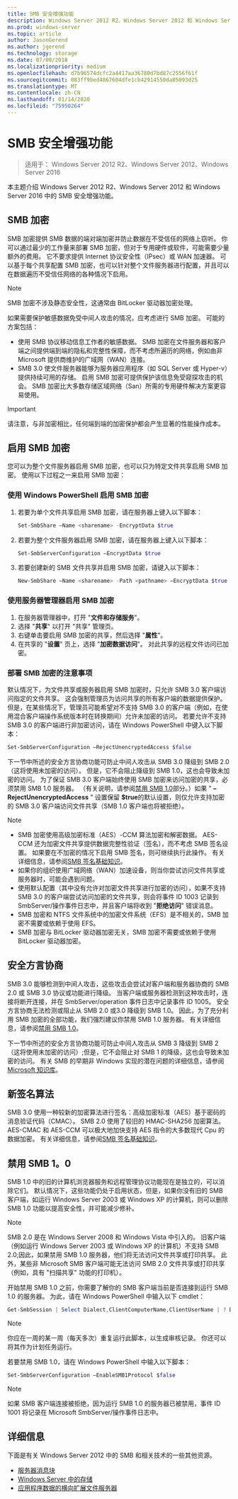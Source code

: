 ```yaml
---
title: SMB 安全增强功能
description: Windows Server 2012 R2、Windows Server 2012 和 Windows Server 2016 中的 SMB 加密功能的说明。
ms.prod: windows-server
ms.topic: article
author: JasonGerend
ms.author: jgerend
ms.technology: storage
ms.date: 07/09/2018
ms.localizationpriority: medium
ms.openlocfilehash: d7b96574dcfc2a4417aa36780d7bd87c2556f61f
ms.sourcegitcommit: 083ff9bed4867604dfe1cb42914550da05093d25
ms.translationtype: MT
ms.contentlocale: zh-CN
ms.lasthandoff: 01/14/2020
ms.locfileid: "75950264"
---
```

# <a name="smb-security-enhancements"></a>SMB 安全增强功能

>适用于： Windows Server 2012 R2、Windows Server 2012、Windows Server 2016

本主题介绍 Windows Server 2012 R2、Windows Server 2012 和 Windows Server 2016 中的 SMB 安全增强功能。

## <a name="smb-encryption"></a>SMB 加密

SMB 加密提供 SMB 数据的端对端加密并防止数据在不受信任的网络上窃听。 你可以通过最少的工作量来部署 SMB 加密，但对于专用硬件或软件，可能需要少量额外的费用。 它不要求提供 Internet 协议安全性（IPsec）或 WAN 加速器。 可以基于每个共享配置 SMB 加密，也可以针对整个文件服务器进行配置，并且可以在数据遍历不受信任网络的各种情况下启用。

>[!NOTE]
>SMB 加密不涉及静态安全性，这通常由 BitLocker 驱动器加密处理。

如果需要保护敏感数据免受中间人攻击的情况，应考虑进行 SMB 加密。 可能的方案包括：

- 使用 SMB 协议移动信息工作者的敏感数据。 SMB 加密在文件服务器和客户端之间提供端到端的隐私和完整性保障，而不考虑所遍历的网络，例如由非 Microsoft 提供商维护的广域网（WAN）连接。
- SMB 3.0 使文件服务器能够为服务器应用程序（如 SQL Server 或 Hyper-v）提供持续可用的存储。 启用 SMB 加密可提供保护该信息免受窥探攻击的机会。 SMB 加密比大多数存储区域网络（San）所需的专用硬件解决方案更容易使用。

>[!IMPORTANT]
>请注意，与非加密相比，任何端到端的加密保护都会产生显著的性能操作成本。

## <a name="enable-smb-encryption"></a>启用 SMB 加密

您可以为整个文件服务器启用 SMB 加密，也可以只为特定文件共享启用 SMB 加密。 使用以下过程之一来启用 SMB 加密：

### <a name="enable-smb-encryption-with-windows-powershell"></a>使用 Windows PowerShell 启用 SMB 加密

1. 若要为单个文件共享启用 SMB 加密，请在服务器上键入以下脚本：
    
    ```PowerShell
    Set-SmbShare –Name <sharename> -EncryptData $true
    ```
2. 若要为整个文件服务器启用 SMB 加密，请在服务器上键入以下脚本：
    
    ```PowerShell
    Set-SmbServerConfiguration –EncryptData $true
    ```
3. 若要创建新的 SMB 文件共享并启用 SMB 加密，请键入以下脚本：
    
    ```PowerShell
    New-SmbShare –Name <sharename> -Path <pathname> –EncryptData $true
    ```

### <a name="enable-smb-encryption-with-server-manager"></a>使用服务器管理器启用 SMB 加密

1. 在服务器管理器中，打开 "**文件和存储服务**"。
2. 选择 "**共享**" 以打开 "共享" 管理页。
3. 右键单击要启用 SMB 加密的共享，然后选择 "**属性**"。
4. 在共享的 "**设置**" 页上，选择 "**加密数据访问**"。 对此共享的远程文件访问已加密。

### <a name="considerations-for-deploying-smb-encryption"></a>部署 SMB 加密的注意事项

默认情况下，为文件共享或服务器启用 SMB 加密时，只允许 SMB 3.0 客户端访问指定的文件共享。 这会强制管理员为访问共享的所有客户端的数据提供保护。 但是，在某些情况下，管理员可能希望对不支持 SMB 3.0 的客户端（例如，在使用混合客户端操作系统版本时在转换期间）允许未加密的访问。 若要允许不支持 SMB 3.0 的客户端进行非加密访问，请在 Windows PowerShell 中键入以下脚本：

```PowerShell
Set-SmbServerConfiguration –RejectUnencryptedAccess $false
```

下一节中所述的安全方言协商功能可防止中间人攻击从 SMB 3.0 降级到 SMB 2.0 （这将使用未加密的访问）。 但是，它不会阻止降级到 SMB 1.0，这也会导致未加密的访问。 为了保证 SMB 3.0 客户端始终使用 SMB 加密来访问加密的共享，必须禁用 SMB 1.0 服务器。 （有关说明，请参阅[禁用 SMB 1.0](#disabling-smb-10)部分。）如果 " **– RejectUnencryptedAccess** " 设置保留 **$true**的默认设置，则仅允许支持加密的 SMB 3.0 客户端访问文件共享（SMB 1.0 客户端也将被拒绝）。

>[!NOTE]
>* SMB 加密使用高级加密标准（AES）-CCM 算法加密和解密数据。 AES-CCM 还为加密文件共享提供数据完整性验证（签名），而不考虑 SMB 签名设置。 如果要在不加密的情况下启用 SMB 签名，则可继续执行此操作。 有关详细信息，请参阅[SMB 签名基础知识](https://blogs.technet.microsoft.com/josebda/2010/12/01/the-basics-of-smb-signing-covering-both-smb1-and-smb2/)。
>* 如果你的组织使用广域网络（WAN）加速设备，则当你尝试访问文件共享或服务器时，可能会遇到问题。
>* 使用默认配置（其中没有允许对加密文件共享进行加密的访问），如果不支持 SMB 3.0 的客户端尝试访问加密的文件共享，则会将事件 ID 1003 记录到 SmbServer/操作事件日志中，并且客户端将收到 "**拒绝访问**" 错误消息。
>* SMB 加密和 NTFS 文件系统中的加密文件系统（EFS）是不相关的，SMB 加密不需要或依赖于使用 EFS。
>* SMB 加密与 BitLocker 驱动器加密无关，SMB 加密不需要或依赖于使用 BitLocker 驱动器加密。

## <a name="secure-dialect-negotiation"></a>安全方言协商

SMB 3.0 能够检测到中间人攻击，这些攻击会尝试对客户端和服务器协商的 SMB 2.0 或 SMB 3.0 协议或功能进行降级。 当客户端或服务器检测到这种攻击时，连接将断开连接，并在 SmbServer/operation 事件日志中记录事件 ID 1005。 安全方言协商无法检测或阻止从 SMB 2.0 或3.0 降级到 SMB 1.0。 因此，为了充分利用 SMB 加密的全部功能，我们强烈建议你禁用 SMB 1.0 服务器。 有关详细信息，请参阅[禁用 SMB 1.0](#disabling-smb-10)。

下一节中所述的安全方言协商功能可防止中间人攻击从 SMB 3 降级到 SMB 2 （这将使用未加密的访问）;但是，它不会阻止对 SMB 1 的降级，这也会导致未加密的访问。 有关 SMB 的早期非 Windows 实现的潜在问题的详细信息，请参阅[Microsoft 知识库](https://support.microsoft.com/kb/2686098)。

## <a name="new-signing-algorithm"></a>新签名算法

SMB 3.0 使用一种较新的加密算法进行签名：高级加密标准（AES）基于密码的消息验证代码（CMAC）。 SMB 2.0 使用了较旧的 HMAC-SHA256 加密算法。 AES-CMAC 和 AES-CCM 可以极大地加快支持 AES 指令的大多数现代 Cpu 的数据加密。 有关详细信息，请参阅[SMB 签名基础知识](https://blogs.technet.microsoft.com/josebda/2010/12/01/the-basics-of-smb-signing-covering-both-smb1-and-smb2/)。

## <a name="disabling-smb-10"></a>禁用 SMB 1。0

SMB 1.0 中的旧的计算机浏览器服务和远程管理协议功能现在是独立的，可以消除它们。 默认情况下，这些功能仍处于启用状态，但是，如果你没有旧的 SMB 客户端，如运行 Windows Server 2003 或 Windows XP 的计算机，则可以删除 SMB 1.0 功能以提高安全性，并可能减少修补。

>[!NOTE]
>SMB 2.0 是在 Windows Server 2008 和 Windows Vista 中引入的。 旧客户端（例如运行 Windows Server 2003 或 Windows XP 的计算机）不支持 SMB 2.0;因此，如果禁用 SMB 1.0 服务器，他们将无法访问文件共享或打印共享。 此外，某些非 Microsoft SMB 客户端可能无法访问 SMB 2.0 文件共享或打印共享（例如，具有 "扫描共享" 功能的打印机）。

开始禁用 SMB 1.0 之前，你需要了解你的 SMB 客户端当前是否连接到运行 SMB 1.0 的服务器。 为此，请在 Windows PowerShell 中输入以下 cmdlet：

```PowerShell
Get-SmbSession | Select Dialect,ClientComputerName,ClientUserName | ? Dialect -lt 2
```

>[!NOTE]
>你应在一周的某一周（每天多次）重复运行此脚本，以生成审核记录。 你还可以将其作为计划任务运行。

若要禁用 SMB 1.0，请在 Windows PowerShell 中输入以下脚本：

```PowerShell
Set-SmbServerConfiguration –EnableSMB1Protocol $false
```

>[!NOTE]
>如果 SMB 客户端连接被拒绝，因为运行 SMB 1.0 的服务器已被禁用，事件 ID 1001 将记录在 Microsoft SmbServer/操作事件日志中。

## <a name="more-information"></a>详细信息

下面是有关 Windows Server 2012 中的 SMB 和相关技术的一些其他资源。

- [服务器消息块](file-server-smb-overview.md)
- [Windows Server 中的存储](../storage.md)
- [应用程序数据的横向扩展文件服务器](../../failover-clustering/sofs-overview.md)